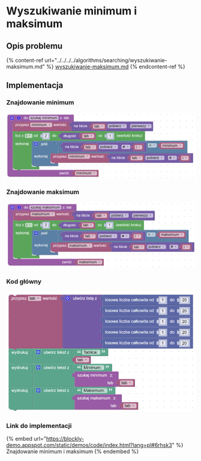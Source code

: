 # Wyszukiwanie minimum i maksimum

## Opis problemu

{% content-ref url="../../../../algorithms/searching/wyszukiwanie-maksimum.md" %}
[wyszukiwanie-maksimum.md](../../../../algorithms/searching/wyszukiwanie-maksimum.md)
{% endcontent-ref %}

## Implementacja

### Znajdowanie minimum

![](../../../../.gitbook/assets/minimum.png)

### Znajdowanie maksimum

![](../../../../.gitbook/assets/maximum.png)

### Kod główny

![](../../../../.gitbook/assets/min_max_main.png)

### Link do implementacji

{% embed url="https://blockly-demo.appspot.com/static/demos/code/index.html?lang=pl#6rhsk3" %}
Znajdowanie minimum i maksimum
{% endembed %}
